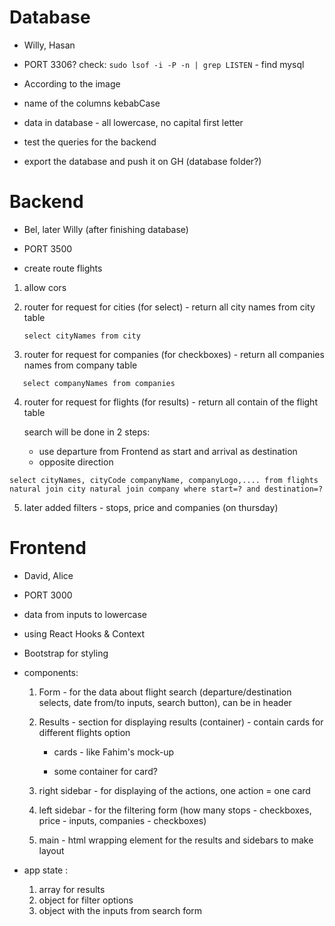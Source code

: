 # Database

- Willy, Hasan

- PORT 3306? check:
  `sudo lsof -i -P -n | grep LISTEN` - find mysql

- According to the image

- name of the columns kebabCase

- data in database - all lowercase, no capital first letter

- test the queries for the backend

- export the database and push it on GH (database folder?)

# Backend

- Bel, later Willy (after finishing database)

- PORT 3500

- create route flights

1. allow cors

2. router for request for cities (for select) - return all city names from city table

   ```
   select cityNames from city
   ```

3. router for request for companies (for checkboxes) - return all companies names from company table

```
   select companyNames from companies
```

4. router for request for flights (for results) - return all contain of the flight table

   search will be done in 2 steps:

   - use departure from Frontend as start and arrival as destination
   - opposite direction

```
select cityNames, cityCode companyName, companyLogo,.... from flights natural join city natural join company where start=? and destination=?
```

5. later added filters - stops, price and companies (on thursday)

# Frontend

- David, Alice

- PORT 3000

- data from inputs to lowercase

- using React Hooks & Context

- Bootstrap for styling

- components:

  1. Form - for the data about flight search (departure/destination selects, date from/to inputs, search button), can be in header

  2. Results - section for displaying results (container) - contain cards for different flights option

     - cards - like Fahim's mock-up

     - some container for card?

  3. right sidebar - for displaying of the actions, one action = one card
  4. left sidebar - for the filtering form (how many stops - checkboxes, price - inputs, companies - checkboxes)

  5. main - html wrapping element for the results and sidebars to make layout

- app state :

  1. array for results
  2. object for filter options
  3. object with the inputs from search form

